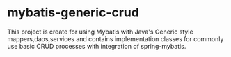 # mybatis-generic-crud
This project is create for using Mybatis with Java's Generic style mappers,daos,services and contains implementation classes for commonly use basic CRUD processes with integration of spring-mybatis.
